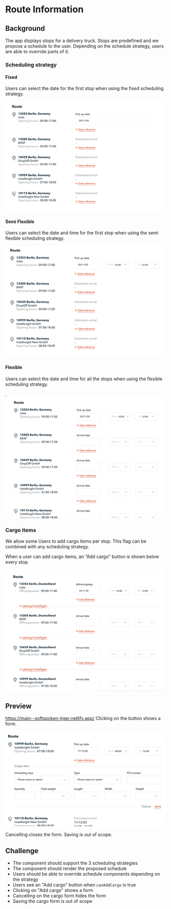 # Route Information

## Background

The app displays stops for a delivery truck. Stops are predefined and we propose a schedule to the user. Depending on the schedule strategy, users are able to override parts of it.

### Scheduling strategy

#### Fixed

Users can select the date for the first stop when using the fixed scheduling strategy.

![img](img/fixed.png)

#### Semi Flexible

Users can select the date and time for the first stop when using the semi flexible scheduling strategy.

![img](img/semi-flexible.png)

#### Flexible

Users can select the date and time for all the stops when using the flexible scheduling strategy.

.![img](img/flexible.png)

### Cargo items

We allow some Users to add cargo items per stop. This flag can be combined with any scheduling strategy.

When a user can add cargo items, an “Add cargo” button is shown below every stop.

![img](img/flexible-can-add-cargo.png)


## Preview
https://main--softspoken-tiger.netlify.app/
Clicking on the button shows a form.

![img](img/flexible-can-add-cargo-form.png)

Cancelling closes the form. Saving is out of scope.

## Challenge

- The component should support the 3 scheduling strategies
- The component should render the proposed schedule
- Users should be able to override schedule components depending on the strategy
- Users see an "Add cargo" button when `canAddCargo` is true
- Clicking on "Add cargo" shows a form
- Cancelling on the cargo form hides the form
- Saving the cargo form is out of scope
